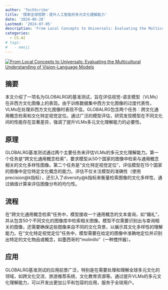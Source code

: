 ```yaml
---
author: 'TechScribe'
title: '探索全球视野：提升人工智能的多元文化理解能力'
date: '2024-06-28'
Lastmod: '2024-07-05'
description: 'From Local Concepts to Universals: Evaluating the Multicultural Understanding of Vision-Language Models'
categories:
  - CS.AI
# tags:
#   - emoji
---
```


[![From Local Concepts to Universals: Evaluating the Multicultural Understanding of Vision-Language Models](https://arxiv-research-1301205113.cos.ap-guangzhou.myqcloud.com/images/2407.00263v1.pdf_0.jpg)](https://arxiv.org/abs/2407.00263v1)

## 摘要

本文介绍了一项名为GLOBALRG的基准测试，旨在评估视觉-语言模型（VLMs）在非西方文化图像上的表现。由于训练数据集中西方文化图像的过度代表性，VLMs在处理非西方文化图像时表现不佳。GLOBALRG包含两个任务：跨文化通用概念检索和文化特定视觉定位。通过广泛的模型评估，研究发现模型在不同文化间的性能存在显著差异，强调了提升VLMs多元文化理解能力的必要性。<!--more-->

## 原理

GLOBALRG基准测试通过两个主要任务来评估VLMs的多元文化理解能力。第一个任务是“跨文化通用概念检索”，要求模型从50个国家的图像中检索与通用概念相关的文化多样性图像。第二个任务是“文化特定视觉定位”，评估模型在15个国家的图像中定位特定文化概念的能力。评估不仅关注模型的准确性（使用precision@k指标），还引入了diversity@k指标来衡量检索图像的文化多样性，通过熵值计算来评估图像分布的均匀性。

## 流程

在“跨文化通用概念检索”任务中，模型接收一个通用概念的文本查询，如“婚礼”，并从包含50个不同文化的图像库中检索相关图像。模型不仅需要识别出与查询相关的图像，还需要确保这些图像来自不同的文化背景，以展示其文化多样性的理解能力。在“文化特定视觉定位”任务中，模型需要在给定的图像中准确地定位并识别出特定的文化物品或概念，如墨西哥的“molinillo”（一种搅拌器）。

## 应用

GLOBALRG基准测试的应用前景广泛，特别是在需要处理和理解全球多元文化的领域，如跨文化交流、旅游推荐系统、文化教育资源等。通过提升VLMs的多元文化理解能力，可以开发出更加公平和包容的应用，服务于全球用户。